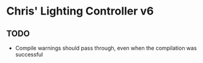 # Chris' Lighting Controller v6

## TODO

* Compile warnings should pass through, even when the compilation was successful

